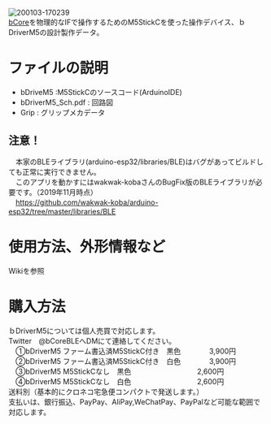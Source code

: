 ![200103-170239](https://user-images.githubusercontent.com/19830611/71720228-45bf6580-2e64-11ea-8c2a-af39c47da6c9.jpg)  
[bCore](http://vagabondworks.jp/blog-entry-158.html)を物理的なIFで操作するためのM5StickCを使った操作デバイス、ｂDriverM5の設計製作データ。

# ファイルの説明
*  bDriveM5 :M5StickCのソースコード(ArduinoIDE)
*  bDriverM5_Sch.pdf : 回路図  
*  Grip : グリップメカデータ 

## 注意！
　本家のBLEライブラリ(arduino-esp32/libraries/BLE)はバグがあってビルドしても正常に実行できません。  
　このアプリを動かすにはwakwak-kobaさんのBugFix版のBLEライブラリが必要です。（2019年11月時点）  
　https://github.com/wakwak-koba/arduino-esp32/tree/master/libraries/BLE  

# 使用方法、外形情報など
 Wikiを参照  
 
# 購入方法  
ｂDriverM5については個人売買で対応します。  
Twitter　@bCoreBLEへDMにて連絡してください。  
　①bDriverM5 ファーム書込済M5StickC付き　黒色　　　　3,900円  
　②bDriverM5 ファーム書込済M5StickC付き　白色　　　　3,900円  
　③bDriverM5 M5StickCなし　黒色　　　　　　　　　 2,600円  
　④bDriverM5 M5StickCなし　白色　　　　　　　　　 2,600円  
送料別（基本的にクロネコ宅急便コンパクトで発送します。）  
支払いは、銀行振込、PayPay、AliPay,WeChatPay、PayPalなど可能な範囲で対応します。  

